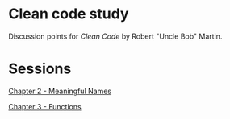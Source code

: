 # Clean code study
Discussion points for _Clean Code_ by Robert "Uncle Bob" Martin.

# Sessions

[Chapter 2 - Meaningful Names](Chapter-2.md)

[Chapter 3 - Functions](Chapter-3.md)
